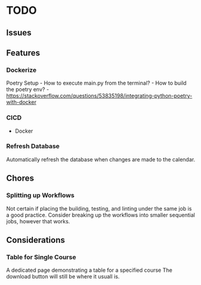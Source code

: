 # TODO
## Issues

## Features

### Dockerize
Poetry Setup
    - How to execute main.py from the terminal?
    - How to build the poetry env?
    - https://stackoverflow.com/questions/53835198/integrating-python-poetry-with-docker


### CICD
- Docker

### Refresh Database
Automatically refresh the database when changes are made to the calendar.

## Chores

### Splitting up Workflows
Not certain if placing the building, testing, and linting under the same job is a good practice.
Consider breaking up the workflows into smaller sequential jobs, however that works.

## Considerations

### Table for Single Course
A dedicated page demonstrating a table for a specified course
The download button will still be where it usuall is.

